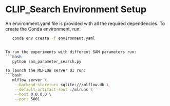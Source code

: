 # CLIP_Search Environment Setup

An environment.yaml file is provided with all the required dependencies. To create the Conda environment, run:

```bash
   conda env create -f environment.yaml


To run the experiments with different SAM parameters run:
```bash
   python sam_parameter_search.py

To launch the MLFLOW server UI run:
```bash
   mlflow server \
    --backend-store-uri sqlite:///mlflow.db \
    --default-artifact-root ./mlruns \
    --host 0.0.0.0 \
    --port 5001